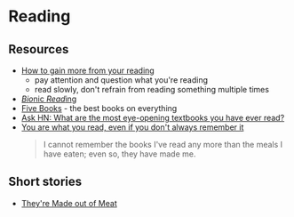 # Reading

## Resources

- [How to gain more from your reading](https://psyche.co/guides/how-to-gain-more-from-reading-by-taking-it-all-in-more-slowly)
  - pay attention and question what you're reading
  - read slowly, don't refrain from reading something multiple times
- [*Bio*nic *Read*ing](https://bionic-reading.com/)
- [Five Books](https://fivebooks.com) - the best books on everything
- [Ask HN: What are the most eye-opening textbooks you have ever read?](https://news.ycombinator.com/item?id=35929112)
- [You are what you read, even if you don't always remember it](https://blog.jim-nielsen.com/2024/you-are-what-you-read/)
  > I cannot remember the books I've read any more than the meals I have eaten; even so, they have made me.

## Short stories

- [They're Made out of Meat](https://www.mit.edu/people/dpolicar/writing/prose/text/thinkingMeat.html)

